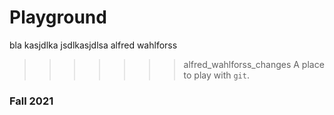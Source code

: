 # Playground
bla kasjdlka jsdlkasjdlsa 
alfred wahlforss

>>>>>>> alfred_wahlforss_changes
A place to play with `git`.

### Fall 2021

